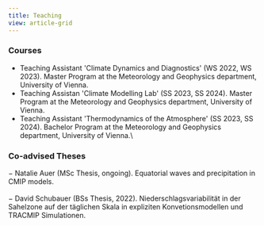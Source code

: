 ```yaml
---
title: Teaching
view: article-grid
---
```


### Courses
- Teaching Assistant 'Climate Dynamics and Diagnostics' (WS 2022, WS 2023). Master Program at the Meteorology and Geophysics department, University of Vienna.
- Teaching Assistan 'Climate Modelling Lab' (SS 2023, SS 2024). Master Program at the Meteorology and Geophysics department, University of Vienna.
- Teaching Assistant 'Thermodynamics of the Atmosphere' (SS 2023, SS 2024). Bachelor Program at the Meteorology and Geophysics department, University of Vienna.\
### Co-advised Theses
− Natalie Auer (MSc Thesis, ongoing). Equatorial waves and precipitation in CMIP models.\
\
− David Schubauer (BSs Thesis, 2022). Niederschlagsvariabilität in der Sahelzone auf der täglichen Skala in expliziten Konvetionsmodellen und TRACMIP Simulationen.
